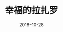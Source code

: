 ---
title: '幸福的拉扎罗'
date: '2018-10-28'
price: '30.0'
theaters: ['北京大学百周年纪念讲堂']
seat: ['12-1  2F']
remark: ['学术放映']
---
